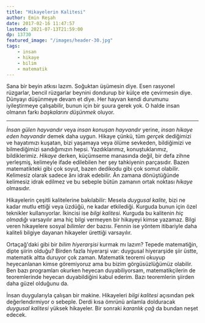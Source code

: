 ```yaml
---
title: "Hikayelerin Kalitesi"
author: Emin Reşah
date: 2017-02-16 11:47:57
lastmod: 2021-07-13T21:59:00
dp: 13730
featured_image: "/images/header-30.jpg"
tags: 
    - insan
    - hikaye
    - bilim
    - matematik
---
```


Sana bir beyin atkısı lazım. Soğuktan üşümesin diye. Esen rasyonel rüzgarlar,
bencil rüzgarlar beynini dondurup bir külçe ete çevirmesin diye. Dünyayı
düşünmeye devam et diye. Her hayvan kendi durumunu iyileştirmeye çalışabilir,
bunun için bir şuura gerek yok. O halde insan olmanın farkı *başkalarını
düşünmek* oluyor. 

---------

*İnsan gülen hayvandır* veya *insan konuşan hayvandır* yerine, *insan hikaye
eden hayvandır* demek daha uygun. Hikaye çünkü, tüm *gerçek* dediğimizi ve
hayatımızı kuşatan, bizi yaşamaya veya ölüme sevkeden, bildiğimizi ve
bilmediğimizi sandığımızın hepsi. Yazdıklarımız, konuştuklarımız,
bildiklerimiz. *Hikaye* derken, küçümseme manasında değil, bir defa zihne
yerleşmiş, kelimeyle ifade edilebilen her şey tahkiyenin parçasıdır. Bazen
matematikteki gibi çok soyut, bazen dedikodu gibi çok somut olabilir. Kelimesiz
olarak sadece ânı idrak edebilir. Ân zamana dönüştüğünde kelimesiz idrak
edilmez ve bu sebeple bütün zamanın ortak noktası *hikaye* olmasıdır. 

Hikayelerin çeşitli kalitelerine bakılabilir: Mesela *duygusal kalite,* bizi ne
kadar mutlu ettiği veya üzdüğü, ne kadar etkilediği. Kurguda bunun için özel
teknikler kullanıyorlar. İkincisi ise *bilgi kalitesi.* Kurguda bu kalitenin
*hiç olmadığı* varsayılır ama hiç bilgi vermeyen bir hikayeyi kimse yazamaz.
Bilgi veren hikayelere sosyal *bilimler* der bazısı. Fennin ise yöntem
itibariyle daha kaliteli bilgiye dayanan hikayeler ürettiği varsayılır. 

Ortaçağ'daki gibi bir *bilim hiyerarşisi* kurmak mı lazım? Tepede matematiğin,
dipte şiirin olduğu? Birden fazla hiyerarşi var: duygusal hiyerarşide şiir
üstte, matematik altta duruyor çok zaman. Matematik teoremi okuyup heyecanlanan
kimse göremiyoruz ama bu bizim görgüsüzlüğümüz olabilir. Ben bazı programları
okurken heyecan duyabiliyorsam, matematikçilerin de teoremlerinde heyecan
duyabildiğini kabul ederim. Bazı teoremlerin şiirden daha güzel olduğunu da. 

İnsan duygularıyla çalışan bir makine. Hikayeleri *bilgi kalitesi* açısından pek
değerlendirmiyor o sebeple. Derdi kısa ömrünü anlamla dolduracak *duygusal
kalitesi* yüksek hikayeler. Bir sonraki *karanlık çağ* da bundan neşet edecek. 



